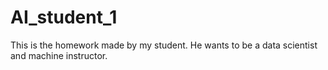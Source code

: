 # AI_student_1
This is the homework made by my student.
He wants to be a data scientist and machine instructor.
